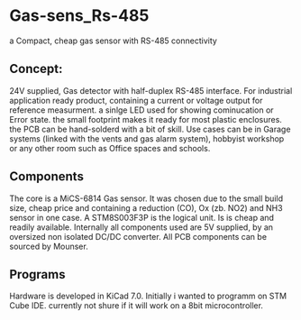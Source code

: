 # Gas-sens_Rs-485
a Compact, cheap gas sensor with RS-485 connectivity

## Concept:
24V supplied, Gas detector with half-duplex RS-485 interface. For industrial application ready product, containing a current or voltage output for reference measurment.
a sinlge LED used for showing cominucation or Error state. the small footprint makes it ready for most plastic enclosures.
the PCB can be hand-solderd with a bit of skill. 
Use cases can be in Garage systems (linked with the vents and gas alarm system), hobbyist workshop or any other room such as Office spaces and schools.



## Components
The core is a MiCS-6814 Gas sensor. It was chosen due to the small build size, cheap price and containing a reduction (CO), Ox (zb. NO2) and NH3 sensor in one case.
A STM8S003F3P is the logical unit. Is is cheap and readily available.
Internally all components used are 5V supplied, by an oversized non isolated DC/DC converter.
All PCB components can be sourced by Mounser.

## Programs
Hardware is developed in KiCad 7.0.
Initially i wanted to programm on STM Cube IDE. currently not shure if it will work on a 8bit microcontroller.
